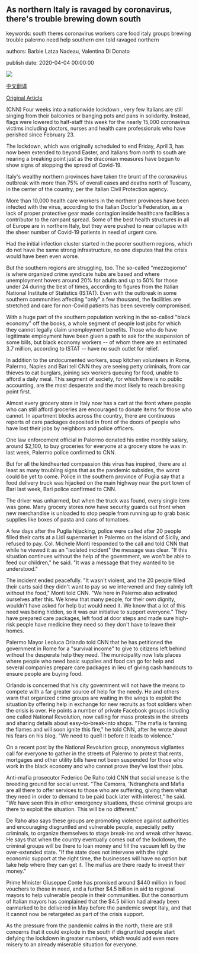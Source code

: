 ## As northern Italy is ravaged by coronavirus, there's trouble brewing down south

keywords: south theres coronavirus workers care food italy groups brewing trouble palermo need help southern cnn told ravaged northern

authors: Barbie Latza Nadeau, Valentina Di Donato

publish date: 2020-04-04 00:00:00

![](https://cdn.cnn.com/cnnnext/dam/assets/200403161120-paloma-italy-coronavirus-0401-restricted-super-tease.jpg)

[中文翻译](As%20northern%20Italy%20is%20ravaged%20by%20coronavirus%2C%20there%27s%20trouble%20brewing%20down%20south_zh.md)

[Original Article](https://edition.cnn.com/2020/04/04/europe/southern-italy-coronavirus-black-economy-intl/index.html)

(CNN) Four weeks into a nationwide lockdown , very few Italians are still singing from their balconies or banging pots and pans in solidarity. Instead, flags were lowered to half-staff this week for the nearly 15,000 coronavirus victims including doctors, nurses and health care professionals who have perished since February 23.

The lockdown, which was originally scheduled to end Friday, April 3, has now been extended to beyond Easter, and Italians from north to south are nearing a breaking point just as the draconian measures have begun to show signs of stopping the spread of Covid-19.

Italy's wealthy northern provinces have taken the brunt of the coronavirus outbreak with more than 75% of overall cases and deaths north of Tuscany, in the center of the country, per the Italian Civil Protection agency.

More than 10,000 health care workers in the northern provinces have been infected with the virus, according to the Italian Doctor's Federation, as a lack of proper protective gear made contagion inside healthcare facilities a contributor to the rampant spread. Some of the best health structures in all of Europe are in northern Italy, but they were pushed to near collapse with the sheer number of Covid-19 patients in need of urgent care.

Had the initial infection cluster started in the poorer southern regions, which do not have the same strong infrastructure, no one disputes that the crisis would have been even worse.

But the southern regions are struggling, too. The so-called "mezzogiorno" is where organized crime syndicate hubs are based and where unemployment hovers around 20% for adults and up to 50% for those under 24 during the best of times, according to figures from the Italian National Institute of Statistics (ISTAT). Even with the outbreak in some southern communities affecting "only" a few thousand, the facilities are stretched and care for non-Covid patients has been severely compromised.

With a huge part of the southern population working in the so-called "black economy" off the books, a whole segment of people lost jobs for which they cannot legally claim unemployment benefits. Those who do have legitimate employment have been given a path to ask for the suspension of some bills, but black economy workers -- of whom there are an estimated 3.7 million, according to ISTAT -- have no such outlet for relief.

In addition to the undocumented workers, soup kitchen volunteers in Rome, Palermo, Naples and Bari tell CNN they are seeing petty criminals, from car thieves to cat burglars, joining sex workers queuing for food, unable to afford a daily meal. This segment of society, for which there is no public accounting, are the most desperate and the most likely to reach breaking point first.

Almost every grocery store in Italy now has a cart at the front where people who can still afford groceries are encouraged to donate items for those who cannot. In apartment blocks across the country, there are continuous reports of care packages deposited in front of the doors of people who have lost their jobs by neighbors and police officers.

One law enforcement official in Palermo donated his entire monthly salary, around $2,100, to buy groceries for everyone at a grocery store he was in last week, Palermo police confirmed to CNN.

But for all the kindhearted compassion this virus has inspired, there are at least as many troubling signs that as the pandemic subsides, the worst could be yet to come. Police in the southern province of Puglia say that a food delivery truck was hijacked on the main highway near the port town of Bari last week, Bari police confirmed to CNN.

The driver was unharmed, but when the truck was found, every single item was gone. Many grocery stores now have security guards out front when new merchandise is unloaded to stop people from running up to grab basic supplies like boxes of pasta and cans of tomatoes.

A few days after the Puglia hijacking, police were called after 20 people filled their carts at a Lidl supermarket in Palermo on the island of Sicily, and refused to pay. Col. Michele Monti responded to the call and told CNN that while he viewed it as an "isolated incident" the message was clear. "If this situation continues without the help of the government, we won't be able to feed our children," he said. "It was a message that they wanted to be understood."

The incident ended peacefully. "It wasn't violent, and the 20 people filled their carts said they didn't want to pay so we intervened and they calmly left without the food," Monti told CNN. "We here in Palermo also activated ourselves after this. We knew that many people, for their own dignity, wouldn't have asked for help but would need it. We know that a lot of this need was being hidden, so it was our initiative to support everyone." They have prepared care packages, left food at door steps and made sure high-risk people have medicine they need so they don't have to leave their homes.

Palermo Mayor Leoluca Orlando told CNN that he has petitioned the government in Rome for a "survival income" to give to citizens left behind without the desperate help they need. The municipality now lists places where people who need basic supplies and food can go for help and several companies prepare care packages in lieu of giving cash handouts to ensure people are buying food.

Orlando is concerned that his city government will not have the means to compete with a far greater source of help for the needy. He and others warn that organized crime groups are waiting in the wings to exploit the situation by offering help in exchange for new recruits as foot soldiers when the crisis is over. He points a number of private Facebook groups including one called National Revolution, now calling for mass protests in the streets and sharing details about easy-to-break-into shops. "The mafia is fanning the flames and will soon ignite this fire," he told CNN, after he wrote about his fears on his blog. "We need to quell it before it leads to violence."

On a recent post by the National Revolution group, anonymous vigilantes call for everyone to gather in the streets of Palermo to protest that rents, mortgages and other utility bills have not been suspended for those who work in the black economy and who cannot prove they've lost their jobs.

Anti-mafia prosecutor Federico De Raho told CNN that social unease is the breeding ground for social unrest. "The Camorra, 'Ndrangheta and Mafia are all there to offer services to those who are suffering, giving them what they need in order to demand to be paid back later with interest," he said. "We have seen this in other emergency situations, these criminal groups are there to exploit the situation. This will be no different."

De Raho also says these groups are promoting violence against authorities and encouraging disgruntled and vulnerable people, especially petty criminals, to organize themselves to stage break-ins and wreak other havoc. He says that when the country eventually comes out of the lockdown, the criminal groups will be there to loan money and fill the vacuum left by the over-extended state. "If the state does not intervene with the right economic support at the right time, the businesses will have no option but take help where they can get it. The mafias are there ready to invest their money."

Prime Minister Giuseppe Conte has promised around $440 million in food vouchers to those in need, and a further $4.5 billion in aid to regional mayors to help vulnerable people in their communities. But the consortium of Italian mayors has complained that the $4.5 billion had already been earmarked to be delivered in May before the pandemic swept Italy, and that it cannot now be retargeted as part of the crisis support.

As the pressure from the pandemic calms in the north, there are still concerns that it could explode in the south if disgruntled people start defying the lockdown in greater numbers, which would add even more misery to an already miserable situation for everyone.